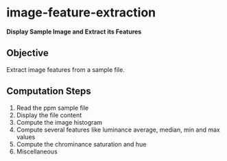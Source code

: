 # image-feature-extraction
**Display Sample Image and Extract its Features**

## Objective
Extract image features from a sample file.

## Computation Steps
1. Read the ppm sample file
2. Display the file content
3. Compute the image histogram
4. Compute several features like luminance average, median, min and max values 
5. Compute the chrominance saturation and hue
6. Miscellaneous

